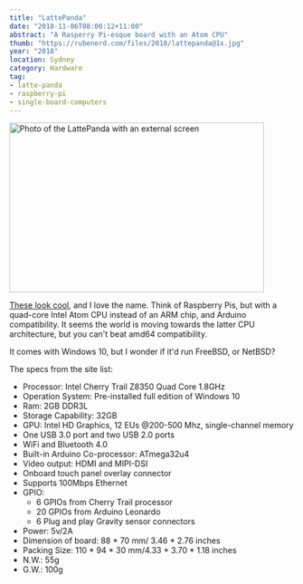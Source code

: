 ```yaml
---
title: "LattePanda"
date: "2018-11-06T08:00:12+11:00"
abstract: "A Rasperry Pi-esque board with an Atom CPU"
thumb: "https://rubenerd.com/files/2018/lattepanda@1x.jpg"
year: "2018"
location: Sydney
category: Hardware
tag:
- latte-panda
- raspberry-pi
- single-board-computers
---
```

<p><img src="https://rubenerd.com/files/2018/lattepanda@1x.jpg" srcset="https://rubenerd.com/files/2018/lattepanda@1x.jpg 1x, https://rubenerd.com/files/2018/lattepanda@2x.jpg 2x" alt="Photo of the LattePanda with an external screen" style="width:450px; height:300px;" /></p>

[These look cool], and I love the name. Think of Raspberry Pis, but with a quad-core Intel Atom CPU instead of an ARM chip, and Arduino compatibility. It seems the world is moving towards the latter CPU architecture, but you can't beat amd64 compatibility.

It comes with Windows 10, but I wonder if it'd run FreeBSD, or NetBSD?

The specs from the site list:

* Processor: Intel Cherry Trail Z8350 Quad Core 1.8GHz
* Operation System: Pre-installed full edition of Windows 10
* Ram: 2GB DDR3L
* Storage Capability: 32GB
* GPU: Intel HD Graphics, 12 EUs @200-500 Mhz, single-channel memory
* One USB 3.0 port and two USB 2.0 ports
* WiFi and Bluetooth 4.0
* Built-in Arduino Co-processor: ATmega32u4
* Video output: HDMI and MIPI-DSI
* Onboard touch panel overlay connector
* Supports 100Mbps Ethernet
* GPIO:
    * 6 GPIOs from Cherry Trail processor
    * 20 GPIOs from Arduino Leonardo
    * 6 Plug and play Gravity sensor connectors
* Power: 5v/2A
* Dimension of board: 88 * 70 mm/ 3.46 * 2.76 inches
* Packing Size: 110 * 94 * 30 mm/4.33 * 3.70 * 1.18 inches
* N.W.: 55g
* G.W.: 100g

[These look cool]: https://www.lattepanda.com/ "LattePanda"

